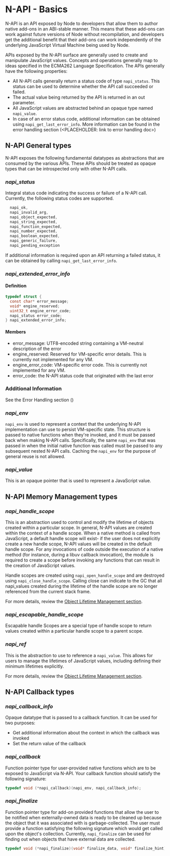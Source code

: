 # N-API - Basics

N-API is an API exposed by Node to developers that allow them to author native 
add-ons in an ABI-stable manner. This means that these add-ons can work 
against future versions of Node without recompilation, and developers get the 
additional benefit that their add-ons can work independently of the underlying 
JavaScript Virtual Machine being used by Node.

APIs exposed by the N-API surface are generally used to create and manipulate
JavaScript values. Concepts and operations generally map to ideas specified 
in the ECMA262 Language Specification. The APIs generally have the following 
properties:
- All N-API calls generally return a status code of type `napi_status`. This
  status can be used to determine whether the API call succeeded or failed.
- The actual value being returned by the API is returned in an out parameter.
- All JavaScript values are abstracted behind an opaque type named 
  `napi_value`.
- In case of an error status code, additional information can be obtained 
  using `napi_get_last_error_info`. More information can be found in the error
  handling section (<PLACEHOLDER: link to error handling doc>)

## N-API General types

N-API exposes the following fundamental datatypes as abstractions that are 
consumed by the various APIs. These APIs should be treated as opaque types 
that can be introspected only with other N-API calls.

### *napi_status*
Integral status code indicating the success or failure of a N-API call.
Currently, the following status codes are supported.
```C
  napi_ok,
  napi_invalid_arg,
  napi_object_expected,
  napi_string_expected,
  napi_function_expected,
  napi_number_expected,
  napi_boolean_expected,
  napi_generic_failure,
  napi_pending_exception
```
If additional information is required upon an API returning a failed status, 
it can be obtained by calling `napi_get_last_error_info`.

### *napi_extended_error_info*
#### Definition
```C
typedef struct {
  const char* error_message;
  void* engine_reserved;
  uint32_t engine_error_code;
  napi_status error_code;
} napi_extended_error_info;
```

#### Members
- error_message: UTF8-encoded string containing a VM-neutral description of 
  the error
- engine_reserved: Reserved for VM-specific error details. This is currently
  not implemented for any VM.
- engine_error_code: VM-specific error code. This is currently
  not implemented for any VM.
- error_code: the N-API status code that originated with the last error

### Additional Information

See the Error Handling section (<PLACEHOLDER>)

### *napi_env*

`napi_env` is used to represent a context that the underlying N-API 
implementation can use to persist VM-specific state. This structure is passed
to native functions when they're invoked, and it must be passed back when 
making N-API calls. Specifically, the same `napi_env` that was passed in when
the initial native function was called must be passed to any subsequent 
nested N-API calls. Caching the `napi_env` for the purpose of general reuse is
not allowed.

### *napi_value*
This is an opaque pointer that is used to represent a JavaScript value.

## N-API Memory Management types

### *napi_handle_scope*
This is an abstraction used to control and modify the lifetime of objects 
created within a particular scope. In general, N-API values are created within
the context of a handle scope. When a native method is called from 
JavaScript, a default handle scope will exist- if the user does not explicitly
create a new handle scope, N-API values will be created in the default handle
scope. For any invocations of code outside the execution of a native method 
(for instance, during a libuv callback invocation), the module is required to 
create a scope before invoking any functions that can result in the creation
of JavaScript values.

Handle scopes are created using `napi_open_handle_scope` and are destroyed 
using `napi_close_handle_scope`. Calling close can indicate to the GC that all
napi_values created during the lifetime of the handle scope are no longer 
referenced from the current stack frame.

For more details, review the [Object Lifetime Management section](TODO://path).

### *napi_escapable_handle_scope*
Escapable handle Scopes are a special type of handle scope to return values
created within a particular handle scope to a parent scope.

### *napi_ref*
This is the abstraction to use to reference a `napi_value`. This allows for 
users to manage the lifetimes of JavaScript values, including defining their 
minimum lifetimes explicitly.

For more details, review the [Object Lifetime Management section](TODO://path).

## N-API Callback types

### *napi_callback_info*
Opaque datatype that is passed to a callback function. It can be used for two
purposes:
- Get additional information about the context in which the callback was 
  invoked
- Set the return value of the callback

### *napi_callback*
Function pointer type for user-provided native functions which are to be 
exposed to JavaScript via N-API. Your callback function should satisfy the 
following signature:
```C
typedef void (*napi_callback)(napi_env, napi_callback_info);
```

### *napi_finalize*
Function pointer type for add-on provided functions that allow the user to be
notified when externally-owned data is ready to be cleaned up because the
object that it was associated with is garbage-collected. The user must provide
a function satisfying the following signature which would get called upon the
object's collection. Currently, `napi_finalize` can be used for finding out when
objects that have external data are collected.
```C
typedef void (*napi_finalize)(void* finalize_data, void* finalize_hint);
```
